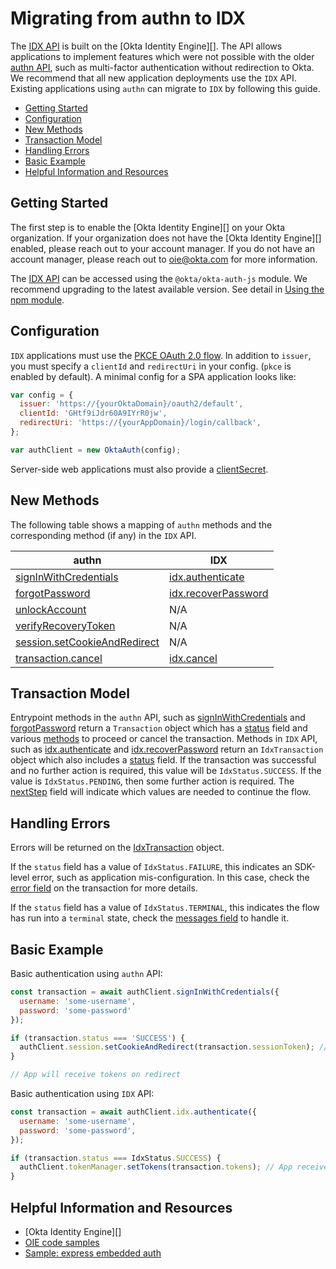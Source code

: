 <!-- omit in toc -->
# Migrating from authn to IDX

The [IDX API](./idx.md) is built on the [Okta Identity Engine][]. The API allows applications to implement features which were not possible with the older [authn API](./authn.md), such as multi-factor authentication without redirection to Okta. We recommend that all new application deployments use the `IDX` API. Existing applications using `authn` can migrate to `IDX` by following this guide.

- [Getting Started](#getting-started)
- [Configuration](#configuration)
- [New Methods](#new-methods)
- [Transaction Model](#transaction-model)
- [Handling Errors](#handling-errors)
- [Basic Example](#basic-example)
- [Helpful Information and Resources](#helpful-information-and-resources)
  
## Getting Started

The first step is to enable the [Okta Identity Engine][] on your Okta organization. If your organization does not have the [Okta Identity Engine][] enabled, please reach out to your account manager. If you do not have an account manager, please reach out to oie@okta.com for more information.

The [IDX API](./idx.md) can be accessed using the `@okta/okta-auth-js` module. We recommend upgrading to the latest available version. See detail in [Using the npm module](../README.md#using-the-npm-module).

## Configuration

`IDX` applications must use the [PKCE OAuth 2.0 flow](../README.md#pkce-oauth-20-flow). In addition to `issuer`, you must specify a `clientId` and `redirectUri` in your config. (`pkce` is enabled by default). A minimal config for a SPA application looks like:

```javascript
var config = {
  issuer: 'https://{yourOktaDomain}/oauth2/default',
  clientId: 'GHtf9iJdr60A9IYrR0jw',
  redirectUri: 'https://{yourAppDomain}/login/callback',
};

var authClient = new OktaAuth(config);
```

Server-side web applications must also provide a [clientSecret](../README.md#clientsecret).

## New Methods

The following table shows a mapping of `authn` methods and the corresponding method (if any) in the `IDX` API.

| authn | IDX |
| ----  | ---- |
| [signInWithCredentials](#signinwithcredentialsoptions) | [idx.authenticate](idx.md#idxauthenticate) |
| [forgotPassword](#forgotpasswordoptions) | [idx.recoverPassword](#idxrecoverpassword) |
| [unlockAccount](#unlockaccountoptions) | N/A |
| [verifyRecoveryToken](#verifyrecoverytokenoptions) | N/A |
| [session.setCookieAndRedirect](#sessionsetcookieandredirectsessiontoken-redirecturi) | N/A |
| [transaction.cancel](#cancel) | [idx.cancel](#idxcancel) |

## Transaction Model

Entrypoint methods in the `authn` API, such as [signInWithCredentials](#signinwithcredentialsoptions) and [forgotPassword](#forgotpasswordoptions) return a `Transaction` object which has a [status](#transactionstatus) field and various [methods](#common-methods) to proceed or cancel the transaction.  Methods in `IDX` API, such as [idx.authenticate](idx.md#idxauthenticate) and [idx.recoverPassword](#idxrecoverpassword) return an `IdxTransaction` object which also includes a [status](idx.md#status) field. If the transaction was successful and no further action is required, this value will be `IdxStatus.SUCCESS`. If the value is `IdxStatus.PENDING`, then some further action is required. The [nextStep](idx.md#nextstep) field will indicate which values are needed to continue the flow.

## Handling Errors

Errors will be returned on the [IdxTransaction](idx.md#response) object.

If the `status` field has a value of `IdxStatus.FAILURE`, this indicates an SDK-level error, such as application mis-configuration. In this case, check the [error field](idx.md#error) on the transaction for more details.

If the `status` field has a value of `IdxStatus.TERMINAL`, this indicates the flow has run into a `terminal` state, check the [messages field](idx.md#messages) to handle it.

## Basic Example

Basic authentication using `authn` API:

```javascript
const transaction = await authClient.signInWithCredentials({
  username: 'some-username',
  password: 'some-password'
});

if (transaction.status === 'SUCCESS') {
  authClient.session.setCookieAndRedirect(transaction.sessionToken); // Sets a cookie on redirect
}

// App will receive tokens on redirect
```

Basic authentication using `IDX` API:

```javascript
const transaction = await authClient.idx.authenticate({ 
  username: 'some-username',
  password: 'some-password',
});

if (transaction.status === IdxStatus.SUCCESS) {
  authClient.tokenManager.setTokens(transaction.tokens); // App receives tokens directly
}
```

## Helpful Information and Resources

- [Okta Identity Engine][]
- [OIE code samples](https://developer.okta.com/code/oie/)
- [Sample: express embedded auth](../samples/generated/express-embedded-auth-with-sdk/)
